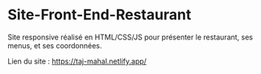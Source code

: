 # Site-Front-End-Restaurant
Site responsive réalisé en HTML/CSS/JS pour présenter le restaurant, ses menus, et ses coordonnées.

Lien du site : https://taj-mahal.netlify.app/
